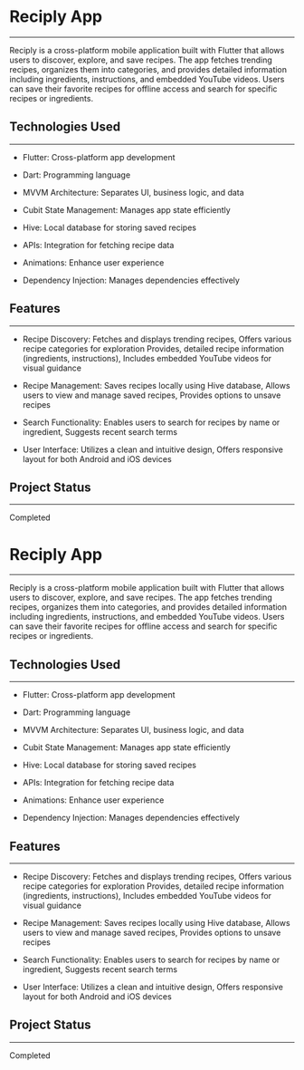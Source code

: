 <h1>Reciply App</h1>
<hr><p>Reciply is a cross-platform mobile application built with Flutter that allows users to discover, explore, and save recipes. The app fetches trending recipes, organizes them into categories, and provides detailed information including ingredients, instructions, and embedded YouTube videos. Users can save their favorite recipes for offline access and search for specific recipes or ingredients.</p><h2>Technologies Used</h2>
<hr><ul>
<li>Flutter: Cross-platform app development</li>
</ul><ul>
<li>Dart: Programming language</li>
</ul><ul>
<li>MVVM Architecture: Separates UI, business logic, and data</li>
</ul><ul>
<li>Cubit State Management: Manages app state efficiently</li>
</ul><ul>
<li>Hive: Local database for storing saved recipes</li>
</ul><ul>
<li>APIs: Integration for fetching recipe data</li>
</ul><ul>
<li>Animations: Enhance user experience</li>
</ul><ul>
<li>Dependency Injection: Manages dependencies effectively</li>
</ul><h2>Features</h2>
<hr><ul>
<li>Recipe Discovery: Fetches and displays trending recipes, Offers various recipe categories for exploration Provides, detailed recipe information (ingredients, instructions), Includes embedded YouTube videos for visual guidance</li>
</ul><ul>
<li>Recipe Management: Saves recipes locally using Hive database, Allows users to view and manage saved recipes, Provides options to unsave recipes</li>
</ul><ul>
<li>Search Functionality: Enables users to search for recipes by name or ingredient, Suggests recent search terms</li>
</ul><ul>
<li>User Interface: Utilizes a clean and intuitive design, Offers responsive layout for both Android and iOS devices</li>
</ul><h2>Project Status</h2>
<hr><p>Completed</p><h1>Reciply App</h1>
<hr><p>Reciply is a cross-platform mobile application built with Flutter that allows users to discover, explore, and save recipes. The app fetches trending recipes, organizes them into categories, and provides detailed information including ingredients, instructions, and embedded YouTube videos. Users can save their favorite recipes for offline access and search for specific recipes or ingredients.</p><h2>Technologies Used</h2>
<hr><ul>
<li>Flutter: Cross-platform app development</li>
</ul><ul>
<li>Dart: Programming language</li>
</ul><ul>
<li>MVVM Architecture: Separates UI, business logic, and data</li>
</ul><ul>
<li>Cubit State Management: Manages app state efficiently</li>
</ul><ul>
<li>Hive: Local database for storing saved recipes</li>
</ul><ul>
<li>APIs: Integration for fetching recipe data</li>
</ul><ul>
<li>Animations: Enhance user experience</li>
</ul><ul>
<li>Dependency Injection: Manages dependencies effectively</li>
</ul><h2>Features</h2>
<hr><ul>
<li>Recipe Discovery: Fetches and displays trending recipes, Offers various recipe categories for exploration Provides, detailed recipe information (ingredients, instructions), Includes embedded YouTube videos for visual guidance</li>
</ul><ul>
<li>Recipe Management: Saves recipes locally using Hive database, Allows users to view and manage saved recipes, Provides options to unsave recipes</li>
</ul><ul>
<li>Search Functionality: Enables users to search for recipes by name or ingredient, Suggests recent search terms</li>
</ul><ul>
<li>User Interface: Utilizes a clean and intuitive design, Offers responsive layout for both Android and iOS devices</li>
</ul><h2>Project Status</h2>
<hr><p>Completed</p>
